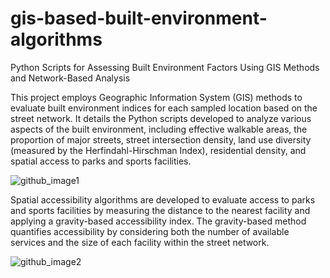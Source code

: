 # gis-based-built-environment-algorithms

Python Scripts for Assessing Built Environment Factors Using GIS Methods and Network-Based Analysis

This project employs Geographic Information System (GIS) methods to evaluate built environment indices for each sampled location based on the street network. It details the Python scripts developed to analyze various aspects of the built environment, including effective walkable areas, the proportion of major streets, street intersection density, land use diversity (measured by the Herfindahl-Hirschman Index), residential density, and spatial access to parks and sports facilities.

![github_image1](https://github.com/user-attachments/assets/37f0c73c-ab68-4f46-9683-51bf19dd6adb)

Spatial accessibility algorithms are developed to evaluate access to parks and sports facilities by measuring the distance to the nearest facility and applying a gravity-based accessibility index. The gravity-based method quantifies accessibility by considering both the number of available services and the size of each facility within the street network.

![github_image2](https://github.com/user-attachments/assets/fe3753c9-d690-4f02-90ee-b3526c8b9f5e)
